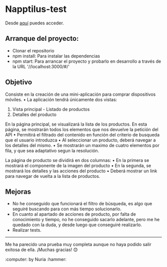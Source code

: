 # Napptilus-test

Desde [aquí](https://nuriadiazcandela.github.io/Napptilus-test/) puedes acceder.

## Arranque del proyecto:

- Clonar el repositorio
- npm install: Para instalar las dependencias
- npm start: Para arrancar el proyecto y probarlo en desarrollo a través de la URL '//localhost:3000/#/'

## Objetivo

Consiste en la creación de una mini-aplicación para comprar dispositivos móviles.
• La aplicación tendrá únicamente dos vistas:

1. Vista principal - Listado de productos
2. Detalles del producto

En la página principal, se visualizará la lista de los productos. En esta página, se mostrarán todos los elementos que nos devuelve la petición del API
• Permitirá el filtrado del contenido en función del criterio de busqueda que el usuario
introduzca
• Al seleccionar un producto, deberá navegar a los detalles del mismo.
• Se mostrarán un maximo de cuatro elementos por fila, y que sea adaptativo segun la
resolución.

La página de producto se dividirá en dos columnas:
• En la primera se mostrará el componente de la imagen del producto
• En la segunda, se mostrará los detalles y las acciones del producto
• Deberá mostrar un link para navegar de vuelta a la lista de productos.

## Mejoras

- No he conseguido que funcionará el filtro de búsqueda, es algo que seguiré buscando para con más tiempo solucionarlo.
- En cuanto al apartado de acciones de producto, por falta de conocimiento y tiempo, no he conseguido sacarlo adelante, pero me he quedado con la duda, y desde luego que conseguiré realizarlo.
- Realizar tests.

---

Me ha parecido una prueba muy completa aunque no haya podido salir exitosa de ella.
¡Muchas gracias! 😊

 <footer> :computer: by Nuria :hammer: </footer>
